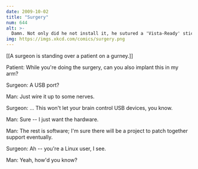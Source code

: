 ```yaml
---
date: 2009-10-02
title: "Surgery"
num: 644
alt: >-
  Damn. Not only did he not install it, he sutured a 'Vista-Ready' sticker onto my arm.
img: https://imgs.xkcd.com/comics/surgery.png
---
```

[[A surgeon is standing over a patient on a gurney.]]

Patient: While you're doing the surgery, can you also implant this in my arm?

Surgeon: A USB port?

Man: Just wire it up to some nerves.

Surgeon: ... This won't let your brain control USB devices, you know.

Man: Sure -- I just want the hardware.

Man: The rest is software; I'm sure there will be a project to patch together support eventually.

Surgeon: Ah -- you're a Linux user, I see.

Man: Yeah, how'd you know?


